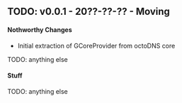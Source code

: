 ## TODO: v0.0.1 - 20??-??-?? - Moving

#### Nothworthy Changes

* Initial extraction of GCoreProvider from octoDNS core

TODO: anything else

#### Stuff

TODO: anything else
